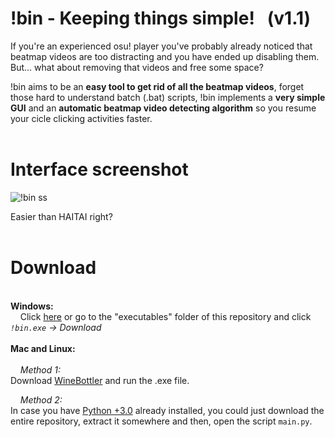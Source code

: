 # !bin - Keeping things simple! &nbsp; (v1.1)

If you're an experienced osu! player you've probably already noticed that beatmap videos are too distracting 
and you have ended up disabling them. 
But... what about removing that videos and free some space?

!bin aims to be an __easy tool to get rid of all the beatmap videos__, forget those hard to understand batch (.bat) scripts, !bin implements a __very simple GUI__ and an __automatic beatmap video detecting algorithm__ so you resume your cicle clicking activities faster.
<br/>
<br/>
# Interface screenshot
![!bin ss](https://i.imgur.com/xeKsiqQ.png)

Easier than HAITAI right?
<br/>
<br/>
# Download
<br/>__Windows:__
<br/>
  &nbsp; &nbsp; Click [here](https://github.com/Axyss/-bin/raw/master/executables/!bin.exe) or go to the "executables" folder of this repository and click  _`!bin.exe` -> Download_<br/>
<br/>
__Mac and Linux:__
<br/>
<br/>&nbsp; &nbsp; _*Method 1:*_<br/>
Download [WineBottler](http://winebottler.kronenberg.org/) and run the .exe file.
    
&nbsp; &nbsp; _*Method 2:*_<br/>
In case you have [Python +3.0](https://www.python.org/downloads/) already installed, you could just download the entire repository, extract it somewhere and then, open the script `main.py`.
    
